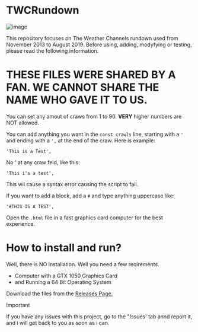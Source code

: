 # TWCRundown

![image](https://github.com/user-attachments/assets/4e5cc5a1-2345-48fa-aa9c-5ef20bd3ab3f)


This repository focuses on The Weather Channels rundown used from November 2013 to August 2019. Before using, adding, modyfying or testing, please read the following information.

# THESE FILES WERE SHARED BY A FAN. WE CANNOT SHARE THE NAME WHO GAVE IT TO US.
You can set any amout of craws from 1 to 90. **VERY** higher numbers are NOT allowed. 

You can add anything you want in the ``const crawls`` line, starting with a ``'`` and ending with a ``',`` at the end of the craw. Here is example:
```
'This is a Test',
```

No ' at any craw feld, like this:
```
'This i's a test',
```
This wil cause a syntax error causing the script to fail.

If you want to add a block, add a ``#`` and type anything uppercase like:

```
'#THIS IS A TEST',
```

Open the ``.html`` file in a fast graphics card computer for the best experience.




# How to install and run?

Well, there is NO installation. Well you need a few reqirements.

- Computer with a GTX 1050 Graphics Card
- and Running a 64 Bit Operating System
  


Download the files from the [Releases Page.](https://github.com/TigerIS12024/TWCRundown/releases/tag/Scrolls)

> [!IMPORTANT]
> If you have any issues with this project, go to the "Issues' tab annd report it, and i will get back to you as soon as i can.

